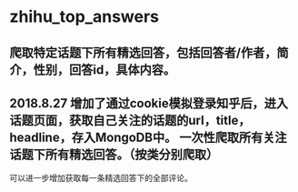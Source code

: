 # zhihu_top_answers
爬取特定话题下所有精选回答，包括回答者/作者，简介，性别，回答id，具体内容。
--------------------
2018.8.27
增加了通过cookie模拟登录知乎后，进入话题页面，获取自己关注的话题的url，title，headline，存入MongoDB中。
一次性爬取所有关注话题下所有精选回答。（按类分别爬取）
--------------------
可以进一步增加获取每一条精选回答下的全部评论。
